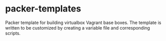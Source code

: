 # packer-templates

Packer template for building virtualbox Vagrant base boxes. The template is written to be customized by creating a variable file and corresponding scripts.
